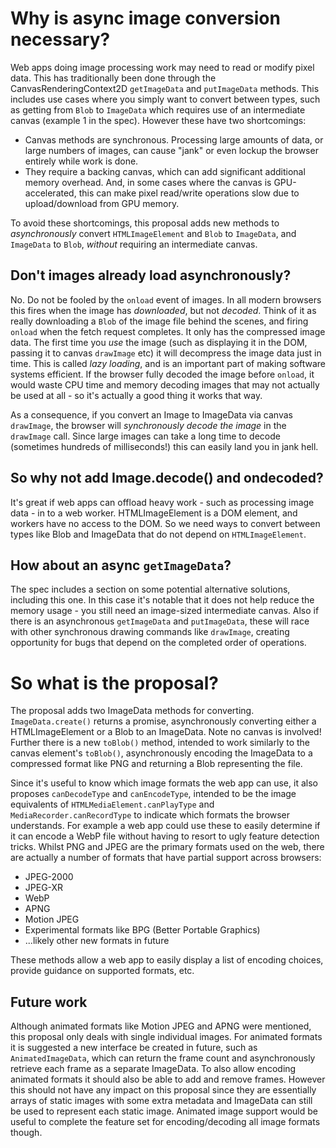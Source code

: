 
# Why is async image conversion necessary?

Web apps doing image processing work may need to read or modify pixel data. This has traditionally been done through the CanvasRenderingContext2D `getImageData` and `putImageData` methods. This includes use cases where you simply want to convert between types, such as getting from `Blob` to `ImageData` which requires use of an intermediate canvas (example 1 in the spec). However these have two shortcomings:

* Canvas methods are synchronous. Processing large amounts of data, or large numbers of images, can cause "jank" or even lockup the browser entirely while work is done.
* They require a backing canvas, which can add significant additional memory overhead. And, in some cases where the canvas is GPU-accelerated, this can make pixel read/write operations slow due to upload/download from GPU memory.

To avoid these shortcomings, this proposal adds new methods to *asynchronously* convert `HTMLImageElement` and `Blob` to `ImageData`, and `ImageData` to `Blob`, *without* requiring an intermediate canvas.

## Don't images already load asynchronously?

No. Do not be fooled by the `onload` event of images. In all modern browsers this fires when the image has *downloaded*, but not *decoded*. Think of it as really downloading a `Blob` of the image file behind the scenes, and firing `onload` when the fetch request completes. It only has the compressed image data. The first time you *use* the image (such as displaying it in the DOM, passing it to canvas `drawImage` etc) it will decompress the image data just in time. This is called *lazy loading*, and is an important part of making software systems efficient. If the browser fully decoded the image before `onload`, it would waste CPU time and memory decoding images that may not actually be used at all - so it's actually a good thing it works that way.

As a consequence, if you convert an Image to ImageData via canvas `drawImage`, the browser will *synchronously decode the image* in the `drawImage` call. Since large images can take a long time to decode (sometimes hundreds of milliseconds!) this can easily land you in jank hell.

## So why not add Image.decode() and ondecoded?

It's great if web apps can offload heavy work - such as processing image data - in to a web worker. HTMLImageElement is a DOM element, and workers have no access to the DOM. So we need ways to convert between types like Blob and ImageData that do not depend on `HTMLImageElement`.

## How about an async `getImageData`?

The spec includes a section on some potential alternative solutions, including this one. In this case it's notable that it does not help reduce the memory usage - you still need an image-sized intermediate canvas. Also if there is an asynchronous `getImageData` and `putImageData`, these will race with other synchronous drawing commands like `drawImage`, creating opportunity for bugs that depend on the completed order of operations.

# So what is the proposal?

The proposal adds two ImageData methods for converting. `ImageData.create()` returns a promise, asynchronously converting either a HTMLImageElement or a Blob to an ImageData. Note no canvas is involved! Further there is a new `toBlob()` method, intended to work similarly to the canvas element's `toBlob()`, asynchronously encoding the ImageData to a compressed format like PNG and returning a Blob representing the file.

Since it's useful to know which image formats the web app can use, it also proposes `canDecodeType` and `canEncodeType`, intended to be the image equivalents of `HTMLMediaElement.canPlayType` and `MediaRecorder.canRecordType` to indicate which formats the browser understands. For example a web app could use these to easily determine if it can encode a WebP file without having to resort to ugly feature detection tricks. Whilst PNG and JPEG are the primary formats used on the web, there are actually a number of formats that have partial support across browsers:

* JPEG-2000
* JPEG-XR
* WebP
* APNG
* Motion JPEG
* Experimental formats like BPG (Better Portable Graphics)
* ...likely other new formats in future

These methods allow a web app to easily display a list of encoding choices, provide guidance on supported formats, etc.

## Future work

Although animated formats like Motion JPEG and APNG were mentioned, this proposal only deals with single individual images. For animated formats it is suggested a new interface be created in future, such as `AnimatedImageData`, which can return the frame count and asynchronously retrieve each frame as a separate ImageData. To also allow encoding animated formats it should also be able to add and remove frames. However this should not have any impact on this proposal since they are essentially arrays of static images with some extra metadata and ImageData can still be used to represent each static image. Animated image support would be useful to complete the feature set for encoding/decoding all image formats though.
